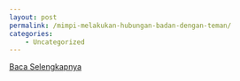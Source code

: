 ```yaml
---
layout: post
permalink: /mimpi-melakukan-hubungan-badan-dengan-teman/
categories:
    - Uncategorized
---
```


[Baca Selengkapnya](/05)